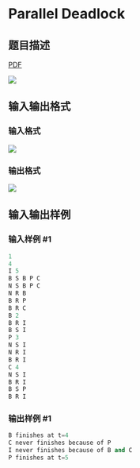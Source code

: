 # Parallel Deadlock

## 题目描述

[problemUrl]: https://uva.onlinejudge.org/index.php?option=com_onlinejudge&Itemid=8&category=8&page=show_problem&problem=552

[PDF](https://uva.onlinejudge.org/external/6/p611.pdf)

![](https://cdn.luogu.com.cn/upload/vjudge_pic/UVA611/b77fa1486f98f3acc887251d2def60262c011aeb.png)

## 输入输出格式

### 输入格式

![](https://cdn.luogu.com.cn/upload/vjudge_pic/UVA611/d85f0bc8d32bdec1eba2df20069148541f9be292.png)

### 输出格式

![](https://cdn.luogu.com.cn/upload/vjudge_pic/UVA611/d89837f0d9e98c4ad89635a5e6cccd27ecc737b0.png)

## 输入输出样例

### 输入样例 #1

```cpp
1
4
I 5
B S B P C
N S B P C
N R B
B R P
B R C
B 2
B R I
B S I
P 3
N S I
N R I
B R I
C 4
N S I
B R I
B S P
B R I
```


### 输出样例 #1

```cpp
B finishes at t=4
C never finishes because of P
I never finishes because of B and C
P finishes at t=5
```


